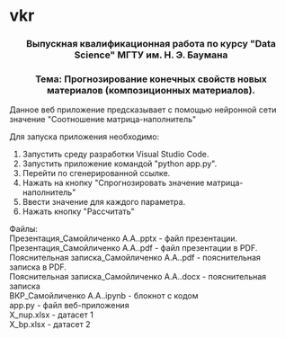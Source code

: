 # vkr
<h3 align="center">Выпускная квалификационная работа по курсу "Data Science" МГТУ им. Н. Э. Баумана </h3>
<h3 align="center">  Тема: Прогнозирование конечных свойств новых материалов (композиционных материалов).</h3>

Данное веб приложение предсказывает с помощью нейронной сети значение "Соотношение матрица-наполнитель"

Для запуска приложения необходимо:

1) Запустить среду разработки Visual Studio Code.
2) Запустить приложение командой "python app.py".
3) Перейти по сгенерированной ссылке.
4) Нажать на кнопку "Спрогнозировать значение матрица-наполнитель"
5) Ввести значение для каждого параметра.
6) Нажать кнопку "Рассчитать"


Файлы: <br />
Презентация_Самойличенко А.А..pptx - файл презентации. <br />
Презентация_Самойличенко А.А..pdf - файл презентации в PDF. <br />
Пояснительная записка_Самойличенко А.А..pdf - пояснительная записка в PDF. <br />
Пояснительная записка_Самойличенко А.А..docx  - пояснительная записка <br />
ВКР_Самойличенко А.А..ipynb - блокнот с кодом <br />
app.py - файл веб-приложения <br />
X_nup.xlsx - датасет 1 <br /> 
X_bp.xlsx - датасет 2 <br />
